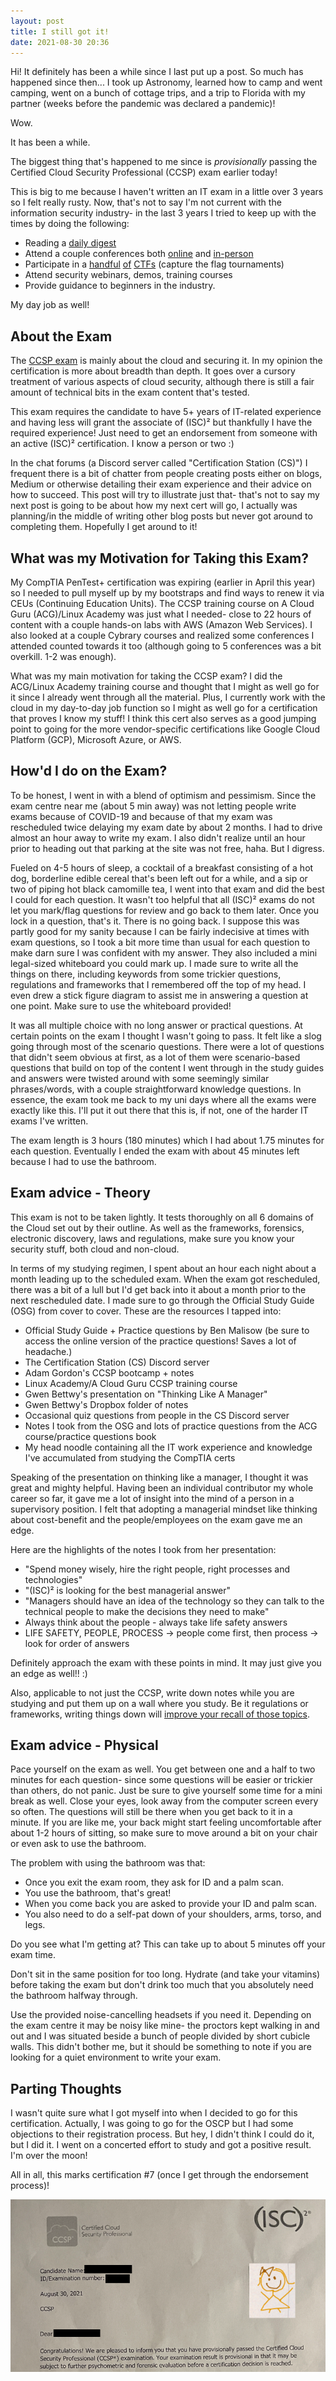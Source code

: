 ```yaml
---
layout: post
title: I still got it!
date: 2021-08-30 20:36
---
```


Hi! It definitely has been a while since I last put up a post. So much has happened since then... I took up Astronomy, learned how to camp and went camping, went on a bunch of cottage trips, and a trip to Florida with my partner (weeks before the pandemic was declared a pandemic)!

Wow.

It has been a while.

The biggest thing that's happened to me since is *provisionally* passing the Certified Cloud Security Professional (CCSP) exam earlier today!

This is big to me because I haven't written an IT exam in a little over 3 years so I felt really rusty. Now, that's not to say I'm not current with the information security industry- in the last 3 years I tried to keep up with the times by doing the following:
- Reading a [daily digest](https://www.thecyberwire.com/newsletters/daily-briefing)
- Attend a couple conferences both [online](https://hope.net/) and [in-person](https://layer8conference.com/)
- Participate in a [handful](https://hakin9.org/hacky-easter/) [of](https://holidayhackchallenge.com/) [CTFs](https://www.tracelabs.org/) (capture the flag tournaments) 
- Attend security webinars, demos, training courses
- Provide guidance to beginners in the industry. 

My day job as well!

<h2> About the Exam </h2>

The [CCSP exam](https://www.isc2.org/Certifications/CCSP) is mainly about the cloud and securing it. In my opinion the certification is more about breadth than depth. It goes over a cursory treatment of various aspects of cloud security, although there is still a fair amount of technical bits in the exam content that's tested.

This exam requires the candidate to have 5+ years of IT-related experience and having less will grant the associate of (ISC)² but thankfully I have the required experience! Just need to get an endorsement from someone with an active (ISC)² certification. I know a person or two :)

In the chat forums (a Discord server called "Certification Station (CS)") I frequent there is a bit of chatter from people creating posts either on blogs, Medium or otherwise detailing their exam experience and their advice on how to succeed. This post will try to illustrate just that- that's not to say my next post is going to be about how my next cert will go, I actually was planning/in the middle of writing other blog posts but never got around to completing them. Hopefully I get around to it!


<h2> What was my Motivation for Taking this Exam? </h2>
My CompTIA PenTest+ certification was expiring (earlier in April this year) so I needed to pull myself up by my bootstraps and find ways to renew it via CEUs (Continuing Education Units). The CCSP training course on A Cloud Guru (ACG)/Linux Academy was just what I needed- close to 22 hours of content with a couple hands-on labs with AWS (Amazon Web Services). I also looked at a couple Cybrary courses and realized some conferences I attended counted towards it too (although going to 5 conferences was a bit overkill. 1-2 was enough). 

What was my main motivation for taking the CCSP exam? I did the ACG/Linux Academy training course and thought that I might as well go for it since I already went through all the material. Plus, I currently work with the cloud in my day-to-day job function so I might as well go for a certification that proves I know my stuff! I think this cert also serves as a good jumping point to going for the more vendor-specific certifications like Google Cloud Platform (GCP), Microsoft Azure, or AWS.


<h2> How'd I do on the Exam? </h2>

To be honest, I went in with a blend of optimism and pessimism. Since the exam centre near me (about 5 min away) was not letting people write exams because of COVID-19 and because of that my exam was rescheduled twice delaying my exam date by about 2 months. I had to drive almost an hour away to write my exam. I also didn't realize until an hour prior to heading out that parking at the site was not free, haha. But I digress. 

Fueled on 4-5 hours of sleep, a cocktail of a breakfast consisting of a hot dog, borderline edible cereal that's been left out for a while, and a sip or two of piping hot black camomille tea, I went into that exam and did the best I could for each question. It wasn't too helpful that all (ISC)² exams do not let you mark/flag questions for review and go back to them later. Once you lock in a question, that's it. There is no going back. I suppose this was partly good for my sanity because I can be fairly indecisive at times with exam questions, so I took a bit more time than usual for each question to make darn sure I was confident with my answer. They also included a mini legal-sized whiteboard you could mark up. I made sure to write all the things on there, including keywords from some trickier questions, regulations and frameworks that I remembered off the top of my head. I even drew a stick figure diagram to assist me in answering a question at one point. Make sure to use the whiteboard provided!

It was all multiple choice with no long answer or practical questions. At certain points on the exam I thought I wasn't going to pass. It felt like a slog going through most of the scenario questions. There were a lot of questions that didn't seem obvious at first, as a lot of them were scenario-based questions that build on top of the content I went through in the study guides and answers were twisted around with some seemingly similar phrases/words, with a couple straightforward knowledge questions. In essence, the exam took me back to my uni days where all the exams were exactly like this. I'll put it out there that this is, if not, one of the harder IT exams I've written. 

The exam length is 3 hours (180 minutes) which I had about 1.75 minutes for each question. Eventually I ended the exam with about 45 minutes left because I had to use the bathroom.


<h2> Exam advice - Theory </h2>

This exam is not to be taken lightly. It tests thoroughly on all 6 domains of the Cloud set out by their outline. As well as the frameworks, forensics, electronic discovery, laws and regulations, make sure you know your security stuff, both cloud and non-cloud. 

In terms of my studying regimen, I spent about an hour each night about a month leading up to the scheduled exam. When the exam got rescheduled, there was a bit of a lull but I'd get back into it about a month prior to the next rescheduled date. I made sure to go through the Official Study Guide (OSG) from cover to cover.
These are the resources I tapped into: 
- Official Study Guide + Practice questions by Ben Malisow (be sure to access the online version of the practice questions! Saves a lot of headache.)
- The Certification Station (CS) Discord server
- Adam Gordon's CCSP bootcamp + notes
- Linux Academy/A Cloud Guru CCSP training course
- Gwen Bettwy's presentation on "Thinking Like A Manager"
- Gwen Bettwy's Dropbox folder of notes
- Occasional quiz questions from people in the CS Discord server
- Notes I took from the OSG and lots of practice questions from the ACG course/practice questions book
- My head noodle containing all the IT work experience and knowledge I've accumulated from studying the CompTIA certs

Speaking of the presentation on thinking like a manager, I thought it was great and mighty helpful. Having been an individual contributor my whole career so far, it gave me a lot of insight into the mind of a person in a supervisory position. I felt that adopting a managerial mindset like thinking about cost-benefit and the people/employees on the exam gave me an edge.

Here are the highlights of the notes I took from her presentation:
- "Spend money wisely, hire the right people, right processes and technologies"
- "(ISC)² is looking for the best managerial answer"
- "Managers should have an idea of the technology so they can talk to the technical people to make the decisions they need to make"
- Always think about the people - always take life safety answers
- LIFE SAFETY, PEOPLE, PROCESS -> people come first, then process -> look for order of answers

Definitely approach the exam with these points in mind. It may just give you an edge as well!! :)

Also, applicable to not just the CCSP, write down notes while you are studying and put them up on a wall where you study. Be it regulations or frameworks, writing things down will [improve your recall of those topics](https://redbooth.com/blog/handwriting-and-memory). 

<h2> Exam advice - Physical </h2>

Pace yourself on the exam as well. You get between one and a half to two minutes for each question- since some questions will be easier or trickier than others, do not panic. Just be sure to give yourself some time for a mini break as well. Close your eyes, look away from the computer screen every so often. The questions will still be there when you get back to it in a minute. If you are like me, your back might start feeling uncomfortable after about 1-2 hours of sitting, so make sure to move around a bit on your chair or even ask to use the bathroom. 

The problem with using the bathroom was that:
- Once you exit the exam room, they ask for ID and a palm scan.
- You use the bathroom, that's great!
- When you come back you are asked to provide your ID and palm scan.
- You also need to do a self-pat down of your shoulders, arms, torso, and legs.

Do you see what I'm getting at? This can take up to about 5 minutes off your exam time.

Don't sit in the same position for too long. Hydrate (and take your vitamins) before taking the exam but don't drink too much that you absolutely need the bathroom halfway through. 

Use the provided noise-cancelling headsets if you need it. Depending on the exam centre it may be noisy like mine- the proctors kept walking in and out and I was situated beside a bunch of people divided by short cubicle walls. This didn't bother me, but it should be something to note if you are looking for a quiet environment to write your exam.

<h2> Parting Thoughts </h2>

I wasn't quite sure what I got myself into when I decided to go for this certification. Actually, I was going to go for the OSCP but I had some objections to their registration process. But hey, I didn't think I could do it, but I did it. I went on a concerted effort to study and got a positive result. I'm over the moon!

All in all, this marks certification #7 (once I get through the endorsement process)!

![girl passes exam, world is in awe. everything was awesome that day.](/assets/ccsp/passed.png)